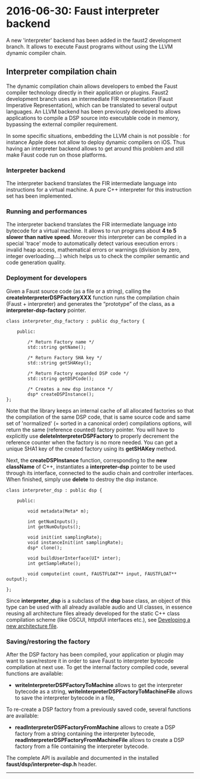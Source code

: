 # **2016-06-30:** Faust interpreter backend

A new 'interpreter' backend has been added in the faust2 development branch. It allows to execute Faust programs without using the LLVM dynamic compiler chain.

## Interpreter compilation chain

The dynamic compilation chain allows developers to embed the Faust compiler technology directly in their application or plugins. Faust2 development branch uses an intermediate FIR representation (Faust Imperative Representation), which can be translated to several output languages. An LLVM backend has been previously developed to allows applications to compile a DSP source into executable code in memory, bypassing the external compiler requirement. 


In some specific situations, embedding the LLVM chain is not possible : for instance Apple does not allow to deploy dynamic compilers on iOS. Thus having an interpreter
backend allows to get around this problem and still make Faust code run on those platforms. 

### Interpreter backend

The interpreter backend translates the FIR intermediate language into instructions for a virtual machine. A pure C++ interpreter for this instruction set has been
implemented. 

### Running and performances

The interpreter backend translates the FIR intermediate language into bytecode for a virtual machine. It allows to run programs about **4 to 5 slower than native speed**. Moreover this interpreter can be compiled in a special 'trace' mode to automatically detect various execution errors : invalid heap access, mathematical errors or warnings (division by zero, integer overloading....) which helps us to check the compiler semantic and code generation quality.

### Deployment for developers

Given a Faust source code (as a file or a string), calling the **createInterpreterDSPFactoryXXX** function runs the compilation chain (Faust + interpreter) and generates the “prototype” of the class, as a **interpreter-dsp-factory** pointer.

```
class interpreter_dsp_factory : public dsp_factory {

    public: 

        /* Return Factory name */
        std::string getName();

        /* Return Factory SHA key */
        std::string getSHAKey();

        /* Return Factory expanded DSP code */
        std::string getDSPCode();

        /* Creates a new dsp instance */
        dsp* createDSPInstance();
};
```

Note that the library keeps an internal cache of all allocated factories so that the compilation of the same DSP code, that is same source code and same set of 'normalized' (= sorted in a canonical order) compilations options, will return the same (reference counted) factory pointer. You will have to explicitly use **deleteInterpreterDSPFactory** to properly decrement the reference counter when the factory is no more needed. You can get a unique SHA1 key of the created factory using its **getSHAKey** method. 

Next, the **createDSPInstance** function, corresponding to the **new className** of C++, instantiates a **interpreter-dsp** pointer to be used through its interface, connected to the audio chain and controller interfaces. When finished, simply use **delete** to destroy the dsp instance.

```
class interpreter_dsp : public dsp {

    public:

        void metadata(Meta* m);

        int getNumInputs();
        int getNumOutputs();

        void init(int samplingRate);
        void instanceInit(int samplingRate);
        dsp* clone();

        void buildUserInterface(UI* inter);
        int getSampleRate();

        void compute(int count, FAUSTFLOAT** input, FAUSTFLOAT** output);

};
```

Since **interpreter_dsp** is a subclass of the **dsp** base class, an object of this type can be used with all already available audio and UI classes, in essence reusing all architecture files already developed for the static C++ class compilation scheme (like OSCUI, httpdUI interfaces etc.), see [Developing a new architecture file](#developing-a-new-architecture-file).

### Saving/restoring the factory

After the DSP factory has been compiled, your application or plugin may want to save/restore it in order to save Faust to interpreter bytecode compilation at next use. To get the internal factory compiled code, several functions are available:

- **writeInterpreterDSPFactoryToMachine** allows to get the interpreter bytecode as a string, **writeInterpreterDSPFactoryToMachineFile** allows to save the interpreter bytecode in a file,

To re-create a DSP factory from a previously saved code, several functions are available:

- **readInterpreterDSPFactoryFromMachine** allows to create a DSP factory from a string containing the interpreter bytecode, **readInterpreterDSPFactoryFromMachineFile** allows to create a DSP factory from a file containing the interpreter bytecode.

The complete API is available and documented in the installed **faust/dsp/interpreter-dsp.h** header.

---
